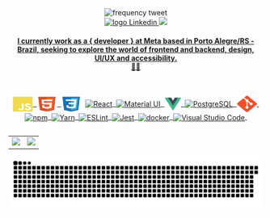 <!-- Profile view counter -->
<!-- ![Profile Views](http://estruyf-github.azurewebsites.net/api/VisitorHit?user=BernardoMoschen&repo=BernardoMoschen&countColorcountColor) -->

<!-- Avatar Image 
<img align="right" src=".png" width="260" />
-->

<!-- Title 
 <h1> 
   <a href"https://fontmeme.com/fonts/satisfontory-font/"><img src="https://fontmeme.com/permalink/210701/9be3623530f4c3e28a9db96418971ccb.png" alt="satisfontory-font" border="0">
   </a>
 </h1> -->

<!-- Meme -->
<div align="center">
<img alt="frequency tweet" src="https://github.com/BernardoMoschen/BernardoMoschen/assets/76796293/1f7cd7de-3700-4679-a505-794fe764cfb3"  width="50%">
</div>

 <!-- Linkedin -->
<div align="center">
   <a href="https://www.linkedin.com/in/bernardomoschen/" target="_blank">
    <img alt="logo Linkedin" src="https://img.shields.io/badge/-LinkedIn-%230077B5?style=for-the-badge&logo=linkedin&logoColor=white&link=https://www.linkedin.com/in/bernardomoschen/">
  </a>

<!-- Email -->
  <a href = "mailto: bernardomoschen.dev@gmail.com" target="_targe">
   <img src="https://img.shields.io/badge/-Gmail-%23333?style=for-the-badge&logo=gmail&logoColor=white"
 </a>
 </div>

 <!-- Presentation Text -->
<h4 align="center"> 
  I currently work as a { developer } at Meta based in Porto Alegre/RS - Brazil, seeking to explore the world of frontend and backend, design, UI/UX and accessibility.
 <br>
 👨‍💻
</h4>

<br>

<!-- Icons area -->
<p align="center">
  <!-- JS Icon -->
 <a href="https://developer.mozilla.org/en-US/docs/Web/JavaScript" title="JavaScript">
  <img align="center" alt="Javascript" height="30" width="40"
       src="https://raw.githubusercontent.com/devicons/devicon/master/icons/javascript/javascript-plain.svg">&nbsp;
 </a>
  <!-- HTML Icon -->
 <a href="https://www.w3.org/TR/html5/" title="HTML5">
  <img align="center" alt="HTML" height="30" width="40"
       src="https://raw.githubusercontent.com/devicons/devicon/master/icons/html5/html5-original.svg">&nbsp;
 </a>
  <!-- CSS Icon -->
  <img align="center" alt="CSS" height="30" width="40"
       src="https://raw.githubusercontent.com/devicons/devicon/master/icons/css3/css3-original.svg">&nbsp;
 
   <!-- ReactJs Icon -->
 <a href="https://reactjs.org/" title="React">
  <img align="center" alt="React" height="30" width="33"
       src="https://github.com/get-icon/geticon/raw/master/icons/react.svg">&nbsp;
 </a>
   <!-- MaterialUi Icon -->
 <a href="https://material-ui.com/" title="Material UI">
  <img align="center"  alt="Material UI" height="30" width="33"
       src="https://github.com/get-icon/geticon/raw/master/icons/material-ui.svg" >&nbsp;
 </a>
  <!-- VueJs Icon -->
 <a href="https://vuejs.org/" title="Vue.js">
  <img align="center" alt="VueJs" height="30" width="33"
       src="https://raw.githubusercontent.com/github/explore/80688e429a7d4ef2fca1e82350fe8e3517d3494d/topics/vue/vue.png">&nbsp;
   </a>
 <!-- Python Icon -->
<!--  <a href="https://www.python.org/" title="Python">
  <img align="center" alt="Python" height="35" width="40"
       src="https://raw.githubusercontent.com/devicons/devicon/master/icons/python/python-original.svg">&nbsp;
 </a>  -->
   <!-- Postgres Icon -->
 <a href="https://www.postgresql.org/" title="PostgreSQL">
  <img align="center" height="30" width="40"
       src="https://github.com/get-icon/geticon/raw/master/icons/postgresql.svg" alt="PostgreSQL">&nbsp;
 </a>
  <!-- Git Icon -->
 <a href="https://git-scm.com/" title="Git">
  <img align="center" alt="Git" height="33" width="40"
       src="https://raw.githubusercontent.com/devicons/devicon/master/icons/git/git-original.svg">&nbsp;
 </a>
  <!-- Npm Icon -->
 <a href="https://www.npmjs.com/" title="npm">
  <img align="center"  alt="npm" height="30" width="40"
       src="https://github.com/get-icon/geticon/raw/master/icons/npm.svg" >&nbsp;
 </a>
   <!-- Yarn Icon -->
 <a href="https://yarnpkg.com/" title="Yarn">
  <img align="center"  alt="Yarn" height="30" width="40"
       src="https://github.com/get-icon/geticon/raw/master/icons/yarn.svg" >&nbsp;
 </a>
   <!-- Eslint Icon -->
 <a href="https://eslint.org/" title="ESLint">
  <img align="center" alt="ESLint" height="30" width="40"
       src="https://github.com/get-icon/geticon/raw/master/icons/eslint.svg" >&nbsp;
 </a>
  <!-- Jest Icon -->
 <a href="https://jestjs.io/" title="Jest">
  <img align="center"  alt="Jest" height="30" width="40"
       src="https://github.com/get-icon/geticon/raw/master/icons/jest.svg" >&nbsp;
 </a>
    <!-- Docker Icon -->
 <a href="https://www.docker.com/" title="docker">
  <img align="center"  alt="docker" height="30" width="40"
       src="https://github.com/get-icon/geticon/raw/master/icons/docker-icon.svg">&nbsp;
 </a>
   <!-- Visual Studio Code Icon -->
 <a href="https://code.visualstudio.com/" title="Visual Studio Code">
  <img align="center"  alt="Visual Studio Code" height="30" width="40"
       src="https://github.com/get-icon/geticon/raw/master/icons/visual-studio-code.svg" >&nbsp;
 </a>

</p>

<!-- Cards Area -->
<table align="left">
  <row>
    <!-- Card -->
    <td>
      <img height='172' src='https://github-readme-stats.vercel.app/api?username=BernardoMoschen&show_icons=true&theme=vision-friendly-dark'>
    </td>
    <td>
     <!-- Card -->
      <img height='172' src='https://github-readme-stats.vercel.app/api/top-langs/?username=BernardoMoschen&layout=compact&theme=vision-friendly-dark'>
    </td>
  </row>
</table> 

<!-- Commit snake -->
![Snake animation](https://github.com/BernardoMoschen/BernardoMoschen/blob/output/github-contribution-grid-snake.svg)

